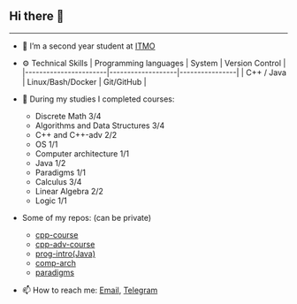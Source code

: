 ## Hi there 👋

---

<!--
**NEKAfk/NEKAfk** is a ✨ _special_ ✨ repository because its `README.md` (this file) appears on your GitHub profile.

Here are some ideas to get you started:

- 🔭 I’m currently working on ...
- 🌱 I’m currently learning ...
- 👯 I’m looking to collaborate on ...
- 🤔 I’m looking for help with ...
- 💬 Ask me about ...
- 📫 How to reach me: ...
- 😄 Pronouns: ...
- ⚡ Fun fact: ...
-->

- 🔭 I’m a second year student at [ITMO](https://en.itmo.ru/)
- ⚙️ Technical Skills
  | Programming languages | System            | Version Control |
  |-----------------------|-------------------|----------------|
  | C++ / Java            | Linux/Bash/Docker | Git/GitHub     |

- 🌱 During my studies I completed courses:
  - Discrete Math 3/4
  - Algorithms and Data Structures 3/4
  - C++ and C++-adv 2/2
  - OS 1/1
  - Сomputer architecture 1/1
  - Java 1/2
  - Paradigms 1/1
  - Calculus 3/4
  - Linear Algebra 2/2
  - Logic 1/1
- Some of my repos: (can be private)
  - [cpp-course](https://github.com/NEKAfk/cpp-cource)
  - [cpp-adv-course](https://github.com/NEKAfk/cpp-adv-course)
  - [prog-intro(Java)](https://github.com/NEKAfk/prog-intro)
  - [comp-arch](https://github.com/NEKAfk/comp-ach)
  - [paradigms](https://github.com/NEKAfk/paradigms)
- 📫 How to reach me: [Email](408627@niuitmo.ru), [Telegram](https://t.me/NEKAfk)
